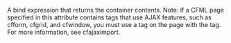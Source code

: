 A bind expression that returns the container contents. Note: If a CFML page specified in this attribute contains tags that use AJAX features, such as cfform, cfgrid, and cfwindow, you must use a tag on the page with the tag. For more information, see cfajaximport.